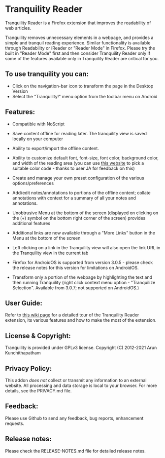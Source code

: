 # Tranquility Reader

Tranquility Reader is a Firefox extension that improves the readability 
of web articles.

Tranquility removes unnecessary elements in a webpage, and provides 
a simple and tranquil reading experience. Similar functionality is 
available through Readability or iReader or "Reader Mode" in Firefox. 
Please try the built in "Reader Mode" first and then consider 
Tranquility Reader only if some of the features available only in 
Tranquility Reader are critical for you.

## To use tranquility you can:

* Click on the navigation-bar icon to transform the page in the Desktop Version
* Select the "Tranquility!" menu option from the toolbar menu on Android


## Features:

* Compatible with NoScript

* Save content offline for reading later. The tranquility view is 
  saved locally on your computer

* Ability to export/import the offline content.

* Ability to customize default font, font-size, font color, 
  background color, and width of the reading area (you can use 
  [this website](https://www.w3schools.com/colors/colors_picker.asp) to pick a
  suitable color code - thanks to user JA for feedback on this)

* Create and manage your own preset configuration of the various 
  options/preferences

* Add/edit notes/annotations to portions of the offline content; 
  collate annotations with context for a summary of all your 
  notes and annotations.

* Unobtrusive Menu at the bottom of the screen (displayed on 
  clicking on the (+) symbol on the bottom right corner of the 
  screen) provides additional features

* Additional links are now available through a "More Links" button 
  in the Menu at the bottom of the screen

* Left clicking on a link in the Tranquility view will also open 
  the link URL in the Tranquility view in the current tab

* Firefox for AndroidOS is supported from version 3.0.5 - 
  please check the release notes for this version for limitations 
  on AndroidOS.

* Transform only a portion of the webpage by highlighting the text 
  and then running Tranquility (right click context menu 
  option - "Tranquilize Selection".  Available from 3.0.7; 
  not supported on AndroidOS.)

## User Guide:
Refer to [this wiki page](https://github.com/ushnisha/tranquility-reader-webextensions/wiki) for a detailed tour of the Tranquility Reader extension, its various features and how to make the most of the extension.

## License & Copyright:

Tranquility is provided under GPLv3 license.
Copyright (C) 2012-2021 Arun Kunchithapatham

## Privacy Policy:

This addon *does not* collect or transmit any information to an external website. All processing and data storage is local to your browser. For more details, see the PRIVACY.md file.

## Feedback:

Please use Github to send any feedback, bug reports, enhancement requests.

## Release notes:

Please check the RELEASE-NOTES.md file for detailed release notes.
